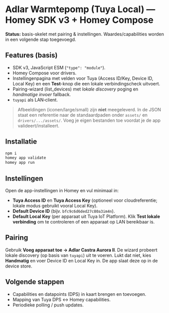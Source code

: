 # Adlar Warmtepomp (Tuya Local) — Homey SDK v3 + Homey Compose

**Status:** basis-skelet met pairing & instellingen. Waardes/capabilities worden in een volgende stap toegevoegd.

## Features (basis)
- SDK v3, JavaScript ESM (`"type": "module"`).
- Homey Compose voor drivers.
- Instellingenpagina met velden voor Tuya (Access ID/Key, Device ID, Local Key) en een **Test**-knop die een lokale verbindingscheck uitvoert.
- Pairing-wizard (list_devices) met *lokale discovery* poging en *handmatige invoer* fallback.
- `tuyapi` als LAN‑client.

> Afbeeldingen (iconen/large/small) zijn **niet** meegeleverd. In de JSON staat een referentie naar de standaardpaden onder `assets/` en `drivers/.../assets/`. Voeg je eigen bestanden toe voordat je de app valideert/installeert.

## Installatie
```bash
npm i
homey app validate
homey app run
```

## Instellingen
Open de app-instellingen in Homey en vul minimaal in:
- **Tuya Access ID** en **Tuya Access Key** (optioneel voor cloudreferentie; lokale modus gebruikt vooral Local Key).
- **Default Device ID** (bijv. `bfc9c6d6ded27c80a3im4n`).
- **Default Local Key** (per apparaat uit Tuya IoT Platform).
Klik **Test lokale verbinding** om te controleren of een apparaat op LAN bereikbaar is.

## Pairing
Gebruik **Voeg apparaat toe → Adlar Castra Aurora II**. De wizard probeert lokale discovery (op basis van `tuyapi`) uit te voeren. Lukt dat niet, kies **Handmatig** en voer Device ID en Local Key in. De app slaat deze op in de device store.

## Volgende stappen
- Capabilities en datapoints (DPS) in kaart brengen en toevoegen.
- Mapping van Tuya DPS ↔ Homey capabilities.
- Periodieke polling / push updates.